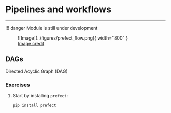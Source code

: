 # Pipelines and workflows

---

!!! danger
    Module is still under development

<figure markdown>
  ![Image](../figures/prefect_flow.png){ width="800" }
  <figcaption> <a href="https://www.prefect.io/guide/blog/prefect-zero-to-hero/"> Image credit </a> </figcaption>
</figure>

## DAGs

Directed Acyclic Graph (DAG)

### Exercises

1. Start by installing `prefect`:

   ```bash
   pip install prefect
   ```
